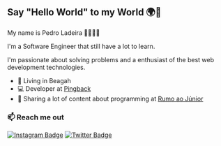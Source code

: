 ## Say "Hello World" to my World 🌍🤘

My name is Pedro Ladeira 👨‍💻🇧🇷

I'm a Software Engineer that still have a lot to learn.

I'm passionate about solving problems and a enthusiast of the best web development technologies.

- 📍 Living in Beagah
- 💻 Developer at [Pingback](https://pingback.com/)
- 🚀 Sharing a lot of content about programming at [Rumo ao Júnior](https://pedro.pingback.com/)

### 📫 Reach me out
[![Instagram Badge](https://img.shields.io/badge/-@pedrooladeira-9cf?style=flat-square&logo=Instagram&logoColor=white&link=https://www.instagram.com/pedrooladeira/)](https://www.instagram.com/pedrooladeira/)
[![Twitter Badge](https://img.shields.io/badge/-@pedrooladeira-9cf?style=flat-square&labelColor=9cf&logo=Twitter&logoColor=white&link=https://twitter.com/pedrooladeira)](https://twitter.com/pedrooladeira) 
